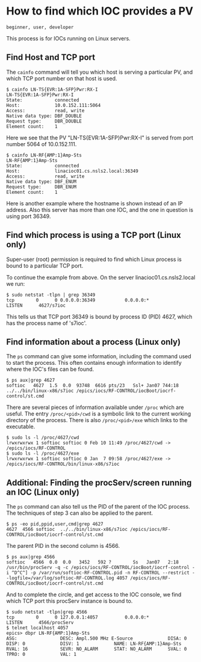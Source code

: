 How to find which IOC provides a PV
===================================

``` {tags}
beginner, user, developer
```

This process is for IOCs running on Linux servers.

Find Host and TCP port
----------------------

The `cainfo` command will tell you which host is serving a particular
PV, and which TCP port number on that host is used.

    $ cainfo LN-TS{EVR:1A-SFP}Pwr:RX-I
    LN-TS{EVR:1A-SFP}Pwr:RX-I
    State:            connected
    Host:             10.0.152.111:5064
    Access:           read, write
    Native data type: DBF_DOUBLE
    Request type:     DBR_DOUBLE
    Element count:    1

Here we see that the PV "LN-TS{EVR:1A-SFP}Pwr:RX-I" is served from port
number 5064 of 10.0.152.111.

    $ cainfo LN-RF{AMP:1}Amp-Sts
    LN-RF{AMP:1}Amp-Sts
    State:            connected
    Host:             linacioc01.cs.nsls2.local:36349
    Access:           read, write
    Native data type: DBF_ENUM
    Request type:     DBR_ENUM
    Element count:    1

Here is another example where the hostname is shown instead of an IP
address. Also this server has more than one IOC, and the one in question
is using port 36349.

Find which process is using a TCP port (Linux only)
---------------------------------------------------

Super-user (root) permission is required to find which Linux process is
bound to a particular TCP port.

To continue the example from above. On the server
linacioc01.cs.nsls2.local we run:

    $ sudo netstat -tlpn | grep 36349
    tcp        0      0 0.0.0.0:36349           0.0.0.0:*               LISTEN      4627/s7ioc

This tells us that TCP port 36349 is bound by process ID (PID) 4627,
which has the process name of 's7ioc'.

Find information about a process (Linux only)
---------------------------------------------

The `ps` command can give some information, including the command used
to start the process. This often contains enough information to identify
where the IOC's files can be found.

    $ ps aux|grep 4627
    softioc   4627  1.5  0.0  93748  6616 pts/23   Ssl+ Jan07 744:18 ../../bin/linux-x86/s7ioc /epics/iocs/RF-CONTROL/iocBoot/iocrf-control/st.cmd

There are several pieces of information available under `/proc` which
are useful. The entry `/proc/<pid>/cwd` is a symbolic link to the
current working directory of the process. There is also
`/proc/<pid>/exe` which links to the executable.

    $ sudo ls -l /proc/4627/cwd
    lrwxrwxrwx 1 softioc softioc 0 Feb 10 11:49 /proc/4627/cwd -> /epics/iocs/RF-CONTROL
    $ sudo ls -l /proc/4627/exe
    lrwxrwxrwx 1 softioc softioc 0 Jan  7 09:58 /proc/4627/exe -> /epics/iocs/RF-CONTROL/bin/linux-x86/s7ioc

Additional: Finding the procServ/screen running an IOC (Linux only)
-------------------------------------------------------------------

The `ps` command can also tell us the PID of the parent of the IOC
process. The techniques of step 3 can also be applied to the parent.

    $ ps -eo pid,ppid,user,cmd|grep 4627
    4627  4566 softioc  ../../bin/linux-x86/s7ioc /epics/iocs/RF-CONTROL/iocBoot/iocrf-control/st.cmd

The parent PID in the second column is 4566.

    $ ps aux|grep 4566
    softioc   4566  0.0  0.0   3452   592 ?        Ss   Jan07   2:18 /usr/bin/procServ -q -c /epics/iocs/RF-CONTROL/iocBoot/iocrf-control -i ^D^C^] -p /var/run/softioc-RF-CONTROL.pid -n RF-CONTROL --restrict --logfile=/var/log/softioc-RF-CONTROL.log 4057 /epics/iocs/RF-CONTROL/iocBoot/iocrf-control/st.cmd

And to complete the circle, and get access to the IOC console, we find
which TCP port this procServ instance is bound to.

    $ sudo netstat -tlpn|grep 4566
    tcp        0      0 127.0.0.1:4057          0.0.0.0:*               LISTEN      4566/procServ
    $ telnet localhost 4057
    epics> dbpr LN-RF{AMP:1}Amp-Sts
    ASG:                DESC: Ampl.500 MHz E-Source             DISA: 0             
    DISP: 0             DISV: 1             NAME: LN-RF{AMP:1}Amp-Sts               
    RVAL: 16            SEVR: NO_ALARM      STAT: NO_ALARM      SVAL: 0             
    TPRO: 0             VAL: 1
